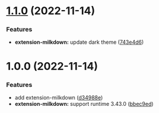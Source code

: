 # [1.1.0](https://github.com/purocean/yank-note-extension/compare/extension-milkdown-1.0.0...extension-milkdown-1.1.0) (2022-11-14)


### Features

* **extension-milkdown:** update dark theme ([743e4d6](https://github.com/purocean/yank-note-extension/commit/743e4d66dd90e85787cc150b011169533bdac67a))



# 1.0.0 (2022-11-14)


### Features

* add extension-milkdown ([d34988e](https://github.com/purocean/yank-note-extension/commit/d34988eff493c97952594a06881ae1155bf983fb))
* **extension-milkdown:** support runtime 3.43.0 ([bbec9ed](https://github.com/purocean/yank-note-extension/commit/bbec9ed6ca17bb265e819fb2a3616ef6efa6dbb1))




